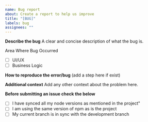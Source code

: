 ```yaml
---
name: Bug report
about: Create a report to help us improve
title: "[BUG]"
labels: bug
assignees: ""
---
```


**Describe the bug**
A clear and concise description of what the bug is.

Area Where Bug Occurred

- [ ] UI/UX
- [ ] Business Logic

**How to reproduce the error/bug**
(add a step here if exist)

**Additional context**
Add any other context about the problem here.

**Before submitting an issue check the below**

- [ ] I have synced all my node versions as mentioned in the project"
- [ ] I am using the same version of npm as is the project
- [ ] My current branch is in sync with the development branch
